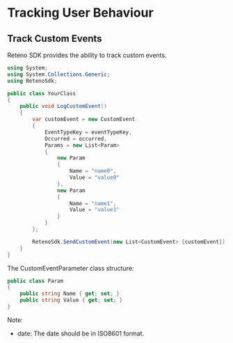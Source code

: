 # Tracking User Behaviour

## Track Custom Events

Reteno SDK provides the ability to track custom events.

```csharp
using System;
using System.Collections.Generic;
using RetenoSdk;

public class YourClass
{
    public void LogCustomEvent()
    {
        var customEvent = new CustomEvent
        {
            EventTypeKey = eventTypeKey,
            Occurred = occurred,
            Params = new List<Param>
            {
                new Param
                {
                    Name = "name0",
                    Value = "value0"
                },
                new Param
                {
                    Name = "name1",
                    Value = "value1"
                }
            }
        };

        RetenoSdk.SendCustomEvent(new List<CustomEvent> {customEvent});
    }
}
```

The CustomEventParameter class structure:

```csharp
public class Param
{
    public string Name { get; set; }
    public string Value { get; set; }
}
```

Note:
- date: The date should be in ISO8601 format.